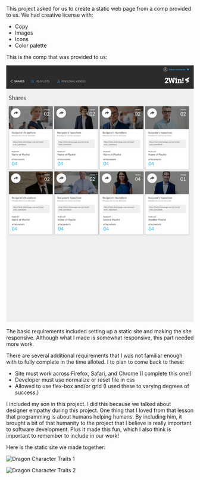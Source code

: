 This project asked for us to create a static web page from a comp provided to us. We had creative license with:
  - Copy
  - Images
  - Icons
  - Color palette

This is the comp that was provided to us:

![static comp layout provide](./readme-images/static-comp-layout.jpg)

The basic requirements included setting up a static site and making the site responsive. Although what I made is somewhat responsive, this part needed more work.

There are several additional requirements that I was not familiar enough with to fully complete in the time alloted. I to plan to come back to these:
  - Site must work across Firefox, Safari, and Chrome (I complete this one!)
  - Developer must use normalize or reset file in css
  - Allowed to use flex-box and/or grid (I used these to varying degrees of success.)

I included my son in this project. I did this because we talked about designer empathy during this project. One thing that I loved from that lesson that programming is about humans helping humans. By including him, it brought a bit of that humanity to the project that I believe is really important to software development. Plus it made this fun, which I also think is important to remember to include in our work!

Here is the static site we made together:

![Dragon Character Traits 1](./readme-images/dragon-character-traits-1.jpg)

![Dragon Character Traits 2](./readme-images/dragon-character-traits-2.jpg)
